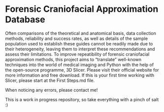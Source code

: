 # Forensic Craniofacial Approximation Database
Often comparisons of the theoretical and anatomical basis, data collection methods, reliability and success rates, as well as details of the sample population used to establish these guides cannot be readily made due to their heterogeneity, leaving them to interpret these recommendations and assess their limitations.
To improve repeatibility of forensic craniofacial approximation methods, this project aims to “translate” well-known techniques into the world of medical imaging and Python with the help of the open-source programme, 3D Slicer. Please visit their official website for  more information and free download.
If this is your first time working with Slicer, please start at the First Steps.md file.

When noticing any errors, please contact me!

This is a work in progress repository, so take everything with a pinch of salt :)
